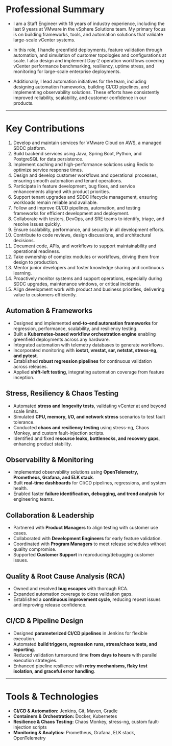 # Professional Summary  
- I am a Staff Engineer with 18 years of industry experience, including the last 9 years at VMware in the vSphere Solutions team. My primary focus is on building frameworks, tools, and automation solutions that validate large-scale vCenter systems.

- In this role, I handle greenfield deployments, feature validation through automation, and simulation of customer topologies and configurations at scale. I also design and implement Day-2 operation workflows covering vCenter performance benchmarking, resiliency, uptime stress, and monitoring for large-scale enterprise deployments.

- Additionally, I lead automation initiatives for the team, including designing automation frameworks, building CI/CD pipelines, and implementing observability solutions. These efforts have consistently improved reliability, scalability, and customer confidence in our products.
---

# Key Contributions  

1. Develop and maintain services for VMware Cloud on AWS, a managed SDDC platform.
2. Build backend services using Java, Spring Boot, Python, and PostgreSQL for data persistence.
3. Implement caching and high-performance solutions using Redis to optimize service response times.
4. Design and develop customer workflows and operational processes, ensuring smooth automation and tenant operations.
5. Participate in feature development, bug fixes, and service enhancements aligned with product priorities.
6. Support tenant upgrades and SDDC lifecycle management, ensuring workloads remain reliable and available.
7. Follow and improve CI/CD pipelines, automation, and testing frameworks for efficient development and deployment.
8. Collaborate with testers, DevOps, and SRE teams to identify, triage, and resolve issues quickly.
9. Ensure scalability, performance, and security in all development efforts.
10. Contribute to code reviews, design discussions, and architectural decisions.
11. Document code, APIs, and workflows to support maintainability and operational readiness.
12. Take ownership of complex modules or workflows, driving them from design to production.
13. Mentor junior developers and foster knowledge sharing and continuous learning.
14. Proactively monitor systems and support operations, especially during SDDC upgrades, maintenance windows, or critical incidents.
15. Align development work with product and business priorities, delivering value to customers efficiently.


## Automation & Frameworks  
- Designed and implemented **end-to-end automation frameworks** for regression, performance, scalability, and resiliency testing.  
- Built a **Kubernetes-based workflow orchestration engine** enabling greenfield deployments across any hardware.  
- Integrated automation with telemetry databases to generate workflows.  
- Incorporated monitoring with **iostat, vmstat, sar, netstat, stress-ng, and pytest**.  
- Established **robust regression pipelines** for continuous validation across releases.  
- Applied **shift-left testing**, integrating automation coverage from feature inception.  

## Stress, Resiliency & Chaos Testing  
- Automated **stress and longevity tests**, validating vCenter at and beyond scale limits.  
- Simulated **CPU, memory, I/O, and network stress** scenarios to test fault tolerance.  
- Conducted **chaos and resiliency testing** using stress-ng, Chaos Monkey, and custom fault-injection scripts.  
- Identified and fixed **resource leaks, bottlenecks, and recovery gaps**, enhancing product stability.  

## Observability & Monitoring  
- Implemented observability solutions using **OpenTelemetry, Prometheus, Grafana, and ELK stack**.  
- Built **real-time dashboards** for CI/CD pipelines, regressions, and system health.  
- Enabled faster **failure identification, debugging, and trend analysis** for engineering teams.  

## Collaboration & Leadership  
- Partnered with **Product Managers** to align testing with customer use cases.  
- Collaborated with **Development Engineers** for early feature validation.  
- Coordinated with **Program Managers** to meet release schedules without quality compromise.  
- Supported **Customer Support** in reproducing/debugging customer issues.  

## Quality & Root Cause Analysis (RCA)  
- Owned and resolved **bug escapes** with thorough RCA.  
- Expanded automation coverage to close validation gaps.  
- Established a **continuous improvement cycle**, reducing repeat issues and improving release confidence.  

## CI/CD & Pipeline Design  
- Designed **parameterized CI/CD pipelines** in Jenkins for flexible execution.  
- Automated **build triggers, regression runs, stress/chaos tests, and reporting**.  
- Reduced validation turnaround time **from days to hours** with parallel execution strategies.  
- Enhanced pipeline resilience with **retry mechanisms, flaky test isolation, and graceful error handling**.  

---

# Tools & Technologies  
- **CI/CD & Automation:** Jenkins, Git, Maven, Gradle  
- **Containers & Orchestration:** Docker, Kubernetes  
- **Resilience & Chaos Testing:** Chaos Monkey, stress-ng, custom fault-injection scripts  
- **Monitoring & Analytics:** Prometheus, Grafana, ELK stack, OpenTelemetry  
